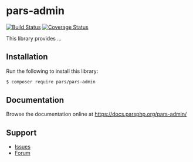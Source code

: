 # pars-admin

[![Build Status](https://travis-ci.com/pars-framework/pars-admin.svg?branch=master)](https://travis-ci.com/pars-framework/pars-admin)
[![Coverage Status](https://coveralls.io/repos/github/pars-framework/pars-admin/badge.svg?branch=master)](https://coveralls.io/github/pars-framework/pars-admin?branch=master)

This library provides …

## Installation

Run the following to install this library:

```bash
$ composer require pars/pars-admin
```

## Documentation

Browse the documentation online at https://docs.parsphp.org/pars-admin/

## Support

* [Issues](https://github.com/pars/pars-admin/issues/)
* [Forum](https://discourse.parsphp.org/)
